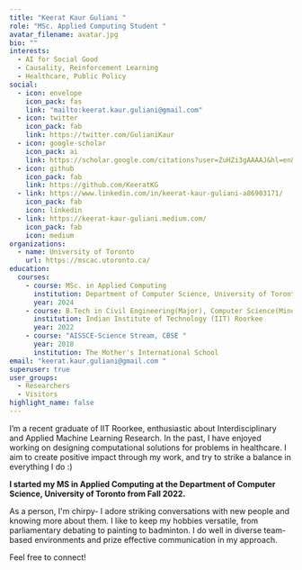 ```yaml
---
title: "Keerat Kaur Guliani "
role: "MSc. Applied Computing Student "
avatar_filename: avatar.jpg
bio: ""
interests:
  - AI for Social Good
  - Causality, Reinforcement Learning
  - Healthcare, Public Policy
social:
  - icon: envelope
    icon_pack: fas
    link: "mailto:keerat.kaur.guliani@gmail.com"
  - icon: twitter
    icon_pack: fab
    link: https://twitter.com/GulianiKaur
  - icon: google-scholar
    icon_pack: ai
    link: https://scholar.google.com/citations?user=ZuHZi3gAAAAJ&hl=en&authuser=1&oi=ao
  - icon: github
    icon_pack: fab
    link: https://github.com/KeeratKG
  - link: https://www.linkedin.com/in/keerat-kaur-guliani-a86903171/
    icon_pack: fab
    icon: linkedin
  - link: https://keerat-kaur-guliani.medium.com/
    icon_pack: fab
    icon: medium
organizations:
  - name: University of Toronto
    url: https://mscac.utoronto.ca/
education:
  courses:
    - course: MSc. in Applied Computing 
      institution: Department of Computer Science, University of Toronto
      year: 2024
    - course: B.Tech in Civil Engineering(Major), Computer Science(Minor)
      institution: Indian Institute of Technology (IIT) Roorkee
      year: 2022
    - course: "AISSCE-Science Stream, CBSE "
      year: 2018
      institution: The Mother's International School
email: "keerat.kaur.guliani@gmail.com "
superuser: true
user_groups:
  - Researchers
  - Visitors
highlight_name: false
---
```

I’m a recent graduate of IIT Roorkee, enthusiastic about Interdisciplinary and Applied Machine Learning Research.  In the past, I have enjoyed working on designing computational solutions for problems in healthcare. I aim to create positive impact through my work, and try to strike a balance in everything I do :)

**I started my MS in Applied Computing at the Department of Computer Science, University of Toronto from Fall 2022.**

As a person, I'm chirpy- I adore striking conversations with new people and knowing more about them. I like to keep my hobbies versatile, from parliamentary debating to painting to badminton. I do well in diverse team-based environments and prize effective communication in my approach.

Feel free to connect!
